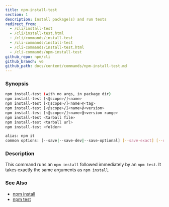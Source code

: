 ```yaml
---
title: npm-install-test
section: 1
description: Install package(s) and run tests
redirect_from:
  - /cli/install-test
  - /cli/install-test.html
  - /cli/commands/install-test
  - /cli-commands/install-test
  - /cli-commands/install-test.html
  - /cli-commands/npm-install-test
github_repo: npm/cli
github_branch: v6
github_path: docs/content/commands/npm-install-test.md
---
```


### Synopsis

```bash
npm install-test (with no args, in package dir)
npm install-test [<@scope>/]<name>
npm install-test [<@scope>/]<name>@<tag>
npm install-test [<@scope>/]<name>@<version>
npm install-test [<@scope>/]<name>@<version range>
npm install-test <tarball file>
npm install-test <tarball url>
npm install-test <folder>

alias: npm it
common options: [--save|--save-dev|--save-optional] [--save-exact] [--dry-run]
```

### Description

This command runs an `npm install` followed immediately by an `npm test`. It
takes exactly the same arguments as `npm install`.

### See Also

* [npm install](/cli/v6/commands/npm-install)
* [npm test](/cli/v6/commands/npm-test)
